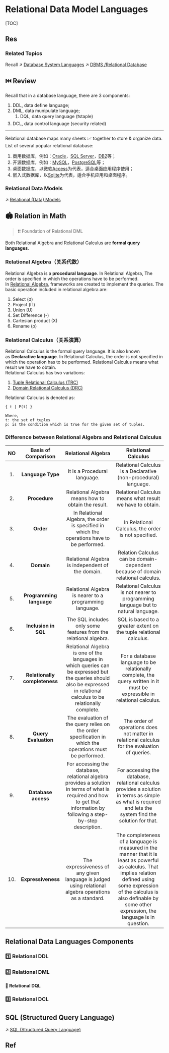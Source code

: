 # Relational Data Model Languages
[TOC]



## Res
### Related Topics
Recall ↗ [Database System Languages](../../../../../🍕%20Computer%20Storage%20&%20Database%20Systems/Database%20Systems/⚜️%20Database%20System%20Design/Database%20System%20Languages.md)
↗ [DBMS /Relational Database](../../../../../🍕%20Computer%20Storage%20&%20Database%20Systems/Database%20Systems/DBMS%20(DataBase%20Management%20System)%20Implementations/RDBMS%20(Relational)/RDBMS%20(Relational).md)



## ⏮️ Review
Recall that in a database language, there are 3 components:
1. DDL, data define language;
2. DML, data munipulate language;
	1. DQL, data query language (❗staple)
3. DCL, data control language (security related)

---
Relational database maps many sheets 📈 together to store & organize data. 
List of several popular relational database: 

1. 商用数据库，例如：[Oracle](https://www.oracle.com/)，[SQL Server](https://www.microsoft.com/sql-server/)，[DB2](https://www.ibm.com/db2/)等；
2. 开源数据库，例如：[MySQL](https://www.mysql.com/)，[PostgreSQL](https://www.postgresql.org/)等；
3. 桌面数据库，以微软[Access](https://products.office.com/access)为代表，适合桌面应用程序使用；
4. 嵌入式数据库，以[Sqlite](https://sqlite.org/)为代表，适合手机应用和桌面程序。


### Relational Data Models
↗ [Relational (Data) Models](../../../../../🍕%20Computer%20Storage%20&%20Database%20Systems/Database%20Systems/⚜️%20Database%20System%20Design/📌%20DBMS%20Design/Logical%20Database%20Design%20(Data%20Modeling)/Record-Based%20Data%20Models/Relational%20(Data)%20Models/Relational%20(Data)%20Models.md)



## 🏟️ Relation in Math
> ❗❗ Foundation of Relational DML

Both Relational Algebra and Relational Calculus are **formal query languages**. 

### Relational Algebra（关系代数）
Relational Algebra is a **procedural language**. In Relational Algebra, The order is specified in which the operations have to be performed. In [Relational Algebra](https://www.geeksforgeeks.org/introduction-of-relational-algebra-in-dbms/), frameworks are created to implement the queries. The basic operation included in relational algebra are: 

1. Select (σ)
2. Project (Π)
3. Union (U)
4. Set Difference (-)
5. Cartesian product (X)
6. Rename (ρ) 


### Relational Calculus（关系演算）
Relational Calculus is the formal query language. It is also known as **Declarative language**. In Relational Calculus, the order is not specified in which the operation has to be performed. Relational Calculus means what result we have to obtain.   
Relational Calculus has two variations: 

1.  [Tuple Relational Calculus (TRC)](https://www.geeksforgeeks.org/dbms-tupple-relational-calculus/)
2.  [Domain Relational Calculus (DRC)](https://www.geeksforgeeks.org/dbms-domain-relational-calculus/)

Relational Calculus is denoted as:
```
{ t | P(t) }

Where,
t: the set of tuples
p: is the condition which is true for the given set of tuples.
```


### Difference between Relational Algebra and Relational Calculus

| NO |      Basis of Comparison      |                      Relational Algebra                      |                     Relational Calculus                      |
| :--: | :---------------------------: | :----------------------------------------------------------: | :----------------------------------------------------------: |
|  1.  |       **Language Type**       |                 It is a Procedural language.                 | Relational Calculus is a Declarative (non-procedural) language. |
|  2.  |         **Procedure**         |      Relational Algebra means how to obtain the result.      |   Relational Calculus means what result we have to obtain.   |
|  3.  |           **Order**           | In Relational Algebra, the order is specified in which the operations have to be performed. |     In Relational Calculus, the order is not specified.      |
|  4.  |          **Domain**           |       Relational Algebra is independent of the domain.       | Relation Calculus can be domain-dependent because of domain relational calculus. |
|  5.  |   **Programming language**    |   Relational Algebra is nearer to a programming language.    | Relational Calculus is not nearer to programming language but to natural language. |
|  6.  |     **Inclusion in SQL**      | The SQL includes only some features from the relational algebra. | SQL is based to a greater extent on the tuple relational calculus. |
|  7.  | **Relationally completeness** | Relational Algebra is one of the languages in which queries can be expressed but the queries should also be expressed in relational calculus to be relationally complete. | For a database language to be relationally complete, the query written in it must be expressible in relational calculus. |
|  8.  |     **Query Evaluation**      | The evaluation of the query relies on the order specification in which the operations must be performed. | The order of operations does not matter in relational calculus for the evaluation of queries. |
|  9.  |      **Database access**      | For accessing the database, relational algebra provides a solution in terms of what is required and how to get that information by following a step-by-step description. | For accessing the database, relational calculus provides a solution in terms as simple as what is required and lets the system find the solution for that. |
| 10.  |      **Expressiveness**       | The expressiveness of any given language is judged using relational algebra operations as a standard. | The completeness of a language is measured in the manner that it is least as powerful as calculus. That implies relation defined using some expression of the calculus is also definable by some other expression, the language is in question. |



## Relational Data Languages Components
### 1️⃣ Relational DDL


### 2️⃣ Relational DML
#### 🦆 Relational DQL


### 3️⃣ Relational DCL



## SQL (Structured Query Language)
↗ [SQL (Structured Query Language)](../../🦆%20Query%20Languages%20(Data%20Query%20Languages,%20DQL)/🩼%20SQL%20(Structured%20Query%20Language)/SQL%20(Structured%20Query%20Language).md)



## Ref
[关系代数(Relational Algebra)概览]: https://blog.csdn.net/zsi386/article/details/79091307
[数据库复习9——关系代数和关系演算]: https://www.cnblogs.com/claireyuancy/p/7217371.html


